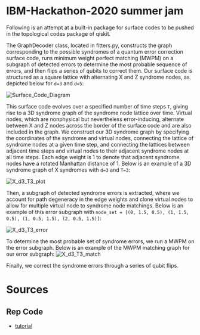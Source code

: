 # IBM-Hackathon-2020 summer jam
Following is an attempt at a built-in package for surface codes to be pushed in the topological codes package of qiskit.

The GraphDecoder class, located in fitters.py, constructs the graph corresponding to the possible syndromes of a quantum error correction surface code, runs minimum weight perfect matching (MWPM) on a subgraph of detected errors to determine the most probable sequence of errors, and then flips a series of qubits to correct them. Our surface code is structured as a square lattice with alternating X and Z syndrome nodes, as depicted below for `d=3` and `d=5`:

![Surface_Code_Diagram](https://media.springernature.com/full/springer-static/image/art%3A10.1038%2Fs41534-018-0106-y/MediaObjects/41534_2018_106_Fig1_HTML.png?as=webp) <!-- .element height="50%" width="50%" -->

This surface code evolves over a specified number of time steps `T`, giving rise to a 3D syndrome graph of the syndrome node lattice over time. Virtual nodes, which are nonphysical but nevertheless error-inducing, alternate between X and Z nodes across the border of the surface code and are also included in the graph. We construct our 3D syndrome graph by specifying the coordinates of the syndrome and virtual nodes, connecting the lattice of syndrome nodes at a given time step, and connecting the lattices between adjacent time steps and virtual nodes to their adjacent syndrome nodes at all time steps. Each edge weight is 1 to denote that adjacent syndrome nodes have a rotated Manhattan distance of 1. Below is an example of a 3D syndrome graph of X syndromes with `d=3` and `T=3`:

![X_d3_T3_plot](https://user-images.githubusercontent.com/42923017/86188148-b1c91080-bb0b-11ea-9012-abd3ac91210e.jpg)

Then, a subgraph of detected syndrome errors is extracted, where we account for path degeneracy in the edge weights and clone virtual nodes to allow for multiple virtual node to syndrome node matchings.
Below is an example of this error subgraph with `node_set = [(0, 1.5, 0.5), (1, 1.5, 0.5), (1, 0.5, 1.5), (2, 0.5, 1.5)]`:

![X_d3_T3_error](https://user-images.githubusercontent.com/42923017/86188813-cefede80-bb0d-11ea-8355-4e6a2acf1b1f.jpg)

To determine the most probable set of syndrome errors, we run a MWPM on the error subgraph.
Below is an example of the MWPM matching graph for our error subgraph:
![X_d3_T3_match](https://user-images.githubusercontent.com/42923017/86188816-d1613880-bb0d-11ea-8125-a544fdf50f80.jpg)

Finally, we correct the syndrome errors through a series of qubit flips.

# Sources

## Rep Code
- [tutorial](https://qiskit.org/textbook/ch-quantum-hardware/error-correction-repetition-code.html#Lookup-table-decoding)

